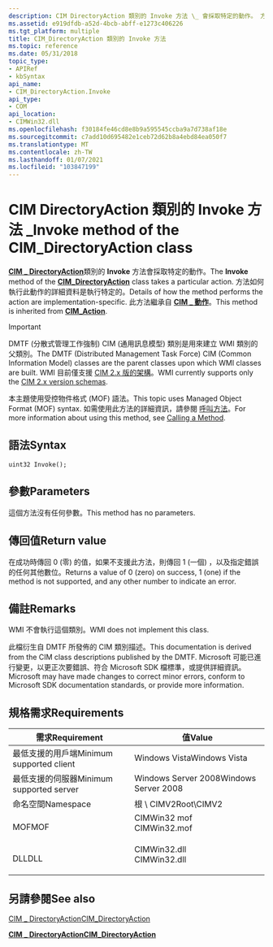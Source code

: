```yaml
---
description: CIM DirectoryAction 類別的 Invoke 方法 \_ 會採取特定的動作。 方法如何執行此動作的詳細資料是執行特定的。 此方法繼承自 CIM \_ 動作。
ms.assetid: e919dfdb-a52d-4bcb-abff-e1273c406226
ms.tgt_platform: multiple
title: CIM_DirectoryAction 類別的 Invoke 方法
ms.topic: reference
ms.date: 05/31/2018
topic_type:
- APIRef
- kbSyntax
api_name:
- CIM_DirectoryAction.Invoke
api_type:
- COM
api_location:
- CIMWin32.dll
ms.openlocfilehash: f30184fe46cd8e8b9a595545ccba9a7d738af18e
ms.sourcegitcommit: c7add10d695482e1ceb72d62b8a4ebd84ea050f7
ms.translationtype: MT
ms.contentlocale: zh-TW
ms.lasthandoff: 01/07/2021
ms.locfileid: "103847199"
---
```

# <a name="invoke-method-of-the-cim_directoryaction-class"></a><span data-ttu-id="5ca65-105">CIM DirectoryAction 類別的 Invoke 方法 \_</span><span class="sxs-lookup"><span data-stu-id="5ca65-105">Invoke method of the CIM\_DirectoryAction class</span></span>

<span data-ttu-id="5ca65-106">[**CIM \_ DirectoryAction**](cim-directoryaction.md)類別的 **Invoke** 方法會採取特定的動作。</span><span class="sxs-lookup"><span data-stu-id="5ca65-106">The **Invoke** method of the [**CIM\_DirectoryAction**](cim-directoryaction.md) class takes a particular action.</span></span> <span data-ttu-id="5ca65-107">方法如何執行此動作的詳細資料是執行特定的。</span><span class="sxs-lookup"><span data-stu-id="5ca65-107">Details of how the method performs the action are implementation-specific.</span></span> <span data-ttu-id="5ca65-108">此方法繼承自 [**CIM \_ 動作**](cim-action.md)。</span><span class="sxs-lookup"><span data-stu-id="5ca65-108">This method is inherited from [**CIM\_Action**](cim-action.md).</span></span>

> [!IMPORTANT]
> <span data-ttu-id="5ca65-109">DMTF (分散式管理工作強制) CIM (通用訊息模型) 類別是用來建立 WMI 類別的父類別。</span><span class="sxs-lookup"><span data-stu-id="5ca65-109">The DMTF (Distributed Management Task Force) CIM (Common Information Model) classes are the parent classes upon which WMI classes are built.</span></span> <span data-ttu-id="5ca65-110">WMI 目前僅支援 [CIM 2.x 版的架構](https://dmtf.org/standards/cim/schemas)。</span><span class="sxs-lookup"><span data-stu-id="5ca65-110">WMI currently supports only the [CIM 2.x version schemas](https://dmtf.org/standards/cim/schemas).</span></span>

 

<span data-ttu-id="5ca65-111">本主題使用受控物件格式 (MOF) 語法。</span><span class="sxs-lookup"><span data-stu-id="5ca65-111">This topic uses Managed Object Format (MOF) syntax.</span></span> <span data-ttu-id="5ca65-112">如需使用此方法的詳細資訊，請參閱 [呼叫方法](/windows/desktop/WmiSdk/calling-a-method)。</span><span class="sxs-lookup"><span data-stu-id="5ca65-112">For more information about using this method, see [Calling a Method](/windows/desktop/WmiSdk/calling-a-method).</span></span>

## <a name="syntax"></a><span data-ttu-id="5ca65-113">語法</span><span class="sxs-lookup"><span data-stu-id="5ca65-113">Syntax</span></span>


```mof
uint32 Invoke();
```



## <a name="parameters"></a><span data-ttu-id="5ca65-114">參數</span><span class="sxs-lookup"><span data-stu-id="5ca65-114">Parameters</span></span>

<span data-ttu-id="5ca65-115">這個方法沒有任何參數。</span><span class="sxs-lookup"><span data-stu-id="5ca65-115">This method has no parameters.</span></span>

## <a name="return-value"></a><span data-ttu-id="5ca65-116">傳回值</span><span class="sxs-lookup"><span data-stu-id="5ca65-116">Return value</span></span>

<span data-ttu-id="5ca65-117">在成功時傳回 0 (零) 的值，如果不支援此方法，則傳回 1 (一個) ，以及指定錯誤的任何其他數位。</span><span class="sxs-lookup"><span data-stu-id="5ca65-117">Returns a value of 0 (zero) on success, 1 (one) if the method is not supported, and any other number to indicate an error.</span></span>

## <a name="remarks"></a><span data-ttu-id="5ca65-118">備註</span><span class="sxs-lookup"><span data-stu-id="5ca65-118">Remarks</span></span>

<span data-ttu-id="5ca65-119">WMI 不會執行這個類別。</span><span class="sxs-lookup"><span data-stu-id="5ca65-119">WMI does not implement this class.</span></span>

<span data-ttu-id="5ca65-120">此檔衍生自 DMTF 所發佈的 CIM 類別描述。</span><span class="sxs-lookup"><span data-stu-id="5ca65-120">This documentation is derived from the CIM class descriptions published by the DMTF.</span></span> <span data-ttu-id="5ca65-121">Microsoft 可能已進行變更，以更正次要錯誤、符合 Microsoft SDK 檔標準，或提供詳細資訊。</span><span class="sxs-lookup"><span data-stu-id="5ca65-121">Microsoft may have made changes to correct minor errors, conform to Microsoft SDK documentation standards, or provide more information.</span></span>

## <a name="requirements"></a><span data-ttu-id="5ca65-122">規格需求</span><span class="sxs-lookup"><span data-stu-id="5ca65-122">Requirements</span></span>



| <span data-ttu-id="5ca65-123">需求</span><span class="sxs-lookup"><span data-stu-id="5ca65-123">Requirement</span></span> | <span data-ttu-id="5ca65-124">值</span><span class="sxs-lookup"><span data-stu-id="5ca65-124">Value</span></span> |
|-------------------------------------|-----------------------------------------------------------------------------------------|
| <span data-ttu-id="5ca65-125">最低支援的用戶端</span><span class="sxs-lookup"><span data-stu-id="5ca65-125">Minimum supported client</span></span><br/> | <span data-ttu-id="5ca65-126">Windows Vista</span><span class="sxs-lookup"><span data-stu-id="5ca65-126">Windows Vista</span></span><br/>                                                                |
| <span data-ttu-id="5ca65-127">最低支援的伺服器</span><span class="sxs-lookup"><span data-stu-id="5ca65-127">Minimum supported server</span></span><br/> | <span data-ttu-id="5ca65-128">Windows Server 2008</span><span class="sxs-lookup"><span data-stu-id="5ca65-128">Windows Server 2008</span></span><br/>                                                          |
| <span data-ttu-id="5ca65-129">命名空間</span><span class="sxs-lookup"><span data-stu-id="5ca65-129">Namespace</span></span><br/>                | <span data-ttu-id="5ca65-130">根 \\ CIMV2</span><span class="sxs-lookup"><span data-stu-id="5ca65-130">Root\\CIMV2</span></span><br/>                                                                  |
| <span data-ttu-id="5ca65-131">MOF</span><span class="sxs-lookup"><span data-stu-id="5ca65-131">MOF</span></span><br/>                      | <dl> <span data-ttu-id="5ca65-132"><dt>CIMWin32 mof</dt></span><span class="sxs-lookup"><span data-stu-id="5ca65-132"><dt>CIMWin32.mof</dt></span></span> </dl> |
| <span data-ttu-id="5ca65-133">DLL</span><span class="sxs-lookup"><span data-stu-id="5ca65-133">DLL</span></span><br/>                      | <dl> <span data-ttu-id="5ca65-134"><dt>CIMWin32.dll</dt></span><span class="sxs-lookup"><span data-stu-id="5ca65-134"><dt>CIMWin32.dll</dt></span></span> </dl> |



## <a name="see-also"></a><span data-ttu-id="5ca65-135">另請參閱</span><span class="sxs-lookup"><span data-stu-id="5ca65-135">See also</span></span>

<dl> <dt>

[<span data-ttu-id="5ca65-136">CIM \_ DirectoryAction</span><span class="sxs-lookup"><span data-stu-id="5ca65-136">CIM\_DirectoryAction</span></span>](invoke-method-in-class-cim-directoryaction.md)
</dt> <dt>

[<span data-ttu-id="5ca65-137">**CIM \_ DirectoryAction**</span><span class="sxs-lookup"><span data-stu-id="5ca65-137">**CIM\_DirectoryAction**</span></span>](cim-directoryaction.md)
</dt> </dl>

 

